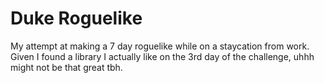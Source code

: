 # Duke Roguelike

My attempt at making a 7 day roguelike while on a staycation from work. Given I found a library I actually like on the 3rd day of the challenge, uhhh might not be that great tbh.
